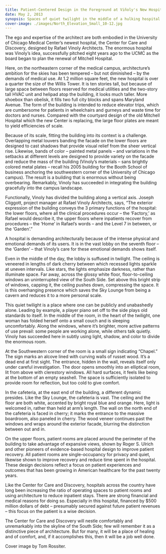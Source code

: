 ```yaml
---
title: Patient-Centered Design in the Foreground at Viñoly's New Hospital
date: May 2, 2013
synopsis: Spaces of quiet twilight in the middle of a hulking hospital.
cover-image: ./images/North_Elevation_Small_10-12.jpg 
---
```

The ego and expertise of the architect are both embodied in the University of Chicago Medical Center’s newest hospital, the Center for Care and Discovery, designed by Rafael Vinoly Architects.  The enormous hospital was Vinoly’s idea, successfully pitched eight years ago to the UCMC as the board began to plan the renewal of Mitchell Hospital.

Here, on the northeastern corner of the medical campus, architecture’s ambition for the skies has been tempered – but not diminished – by the demands of medical use.  At 1.2 million square feet, the new hospital is over a quarter the size of the Willis Tower.  It is ten stories tall, but because of large space between floors reserved for medical utilities and the two-story tall HVAC unit and helipad atop the building, it looks much taller.  More shoebox than obelisk, it fills two full city blocks and spans Maryland Avenue.  The form of the building is intended to reduce elevator trips, which are cumbersome for patients in wheelchairs and gurneys and waste time for doctors and nurses.  Compared with the courtyard design of the old Mitchell Hospital which the new Center is replacing, the large floor plates are meant to yield efficiencies of scale.

Because of its scale, fitting the building into its context is a challenge.  Overlapping metal louvers banding the facade on the lower floors are designed to cast shadows that provide visual relief from the sheer vertical rise.  Likewise, bands of color – painted metal panels – and variations in the setbacks at different levels are designed to provide variety on the facade and reduce the mass of the building (Vinoly’s materials – sans brightly colored metal plates – recall his 2005 building for the Booth School of business anchoring the southwestern corner of the University of Chicago campus).  The result is a building that is enormous without being overbearing.  Remarkably, Vinoly has succeeded in integrating the building gracefully into the campus landscape.

Functionally, Vinoly has divided the building along a vertical axis.  Joseph Cliggott, project manager at Rafael Vinoly Architects, says, “The exterior expression of the building conveys the 3 primary functions of the hospital:  the lower floors, where all the clinical procedures occur – the ‘Factory,’ as Rafael would describe it, the upper floors where inpatients recover from procedures – the ‘Home’ in Rafael’s words – and the Level 7 in between, or the ‘Garden’.”

A hospital is demanding architecturally because of the intense physical and emotional demands of its users.  It is in the vast lobby on the seventh floor – the ‘Garden’ –  that Vinoly’s care for these emotional demands shows itself.

Even in the middle of the day, the lobby is suffused in twilight.  The ceiling is veneered in lengths of dark cherry between which recessed lights sparkle at uneven intervals.  Like stars, the lights emphasize darkness, rather than illuminate space.  Far away, across the glossy white floor, floor-to-ceiling windows an uninterrupted view of the South Side.  Set above this bright strip of windows, capping it, the ceiling pushes down, compressing the space.  It is this overhanging presence which saves the Sky Lounge from being a cavern and reduces it to a more personal scale.

This quiet twilight is a place where one can be publicly and unabashedly alone.  Leading by example, a player piano set off to the side plays old standards to itself.  In the middle of the room, in the heart of the twilight, one woman has folded herself onto a small couch and is sleeping uncomfortably.  Along the windows, where it’s brighter, more active patterns of use prevail: some people are working alone, while others talk quietly.  Vinoly has succeeded here in subtly using light, shadow, and color to divide the enormous room.

At the Southwestern corner of the room is a small sign indicating “Chapel.”  The sign marks an alcove lined with curving walls of russet wood.  It’s a dead end at first sight.  The entrance, hidden in the wall, reveals itself only under careful investigation.  The door opens smoothly into an elliptical room, lit from above with clerestory windows.  All hard surfaces, it feels like being at the bottom of an empty seashell.  The space is sufficiently isolated to provide room for reflection, but too cold to give comfort.

In the cafeteria, at the east end of the building, a different dynamic presides.  Like the Sky Lounge, the cafeteria is vast.  The ceiling and the floor are both white, accented by bright royal blue and orange.  Here, light is welcomed in, rather than held at arm’s length.  The wall on the north end of the cafeteria is faced in cherry; it marks the entrance to the massive boardroom, also paneled in cherry.  The wood veneer continues past the windows and wraps around the exterior facade, blurring the distinction between out and in.

On the upper floors, patient rooms are placed around the perimeter of the building to take advantage of expansive views, shown by Roger S. Ulrich and other pioneers of evidence-based hospital design to improve patient recovery.  All patient rooms are single-occupancy for privacy and quiet, likewise shown to improve recovery and reduce time spent in the hospital.  These design decisions reflect a focus on patient experiences and outcomes that has been growing in American healthcare for the past twenty years.

Like the Center for Care and Discovery, hospitals across the country have long been increasing the ratio of operating spaces to patient rooms and using architecture to reduce inpatient stays.  There are strong financial and medical reasons for doing so.  Especially in this hospital, financed by $500 million dollars of debt – presumably secured against future patient revenues – this focus on the patient is a wise decision.

The Center for Care and Discovery will nestle comfortably and unremarkably into the skyline of the South Side; few will remember it as a distinctive piece of architecture.  But for many, it will be a place of healing and of comfort, and, if it accomplishes this, then it will be a job well done.

<p class="text-secondary">Cover image by Tom Rossiter.</p>

